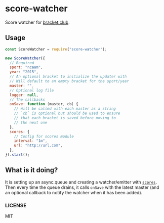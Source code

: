 # score-watcher

Score watcher for [bracket.club](https://bracket.club).

## Usage

```js
const ScoreWatcher = require("score-watcher");

new ScoreWatcher({
  // Required
  sport: "ncaam",
  year: "2015",
  // An optional bracket to initialize the updater with
  // Will default to an empty bracket for the sport/year
  master: "",
  // Optional log file
  logger: null,
  // The callbacks
  onSave: function (master, cb) {
    // Will be called with each master as a string
    // `cb` is optional but should be used to ensure
    // that each bracket is saved before moving to
    // the next one
  },
  scores: {
    // Config for scores module
    interval: "1m",
    url: "http://url.com",
  },
}).start();
```

## What is it doing?

It is setting up an async.queue and creating a watcher/emitter with [`scores`](http://github.com/bracketclub/scores). Then every time the queue drains, it calls `onSave` with the latest master (and an optional callback to notify the watcher when it has been added).

### LICENSE

MIT
